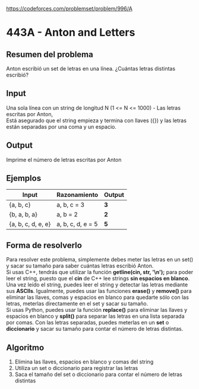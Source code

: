 https://codeforces.com/problemset/problem/996/A

# 443A - Anton and Letters

## Resumen del problema
Anton escribió un set de letras en una línea. ¿Cuántas letras distintas escribió?

## Input
Una sola línea con un string de longitud N (1 <= N <= 1000) - Las letras escritas por Anton, \
Está asegurado que el string empieza y termina con llaves ({}) y las letras están separadas por una coma y un espacio.

## Output
Imprime el número de letras escritas por Anton

## Ejemplos
| Input             | Razonamiento  | Output    |
| ----------------- | :------------ | --------- |
| {a, b, c}         | a, b, c = 3 | **3**          |
| {b, a, b, a}      | a, b = 2 | **2**          |
| {a, b, c, d, e, e} | a, b, c, d, e = 5 | **5**          |

## Forma de resolverlo
Para resolver este problema, simplemente debes meter las letras en un set() y sacar su tamaño para saber cuántas letras escribió Anton. \
Si usas C++, tendrás que utilizar la función **getline(cin, str, '\n');** para poder leer el string, puesto que el **cin** de C++ lee strings **sin espacios en blanco**. Una vez leído el string, puedes leer el string y detectar las letras mediante sus **ASCIIs**. Igualmente, puedes usar las funciones **erase()** y **remove()** para eliminar las llaves, comas y espacios en blanco para quedarte sólo con las letras, meterlas directamente en el set y sacar su tamaño. \
Si usas Python, puedes usar la función **replace()** para eliminar las llaves y espacios en blanco y **split()** para separar las letras en una lista separada por comas. Con las letras separadas, puedes meterlas en un **set** o **diccionario** y sacar su tamaño para contar el número de letras distintas.

## Algoritmo
1) Elimina las llaves, espacios en blanco y comas del string
2) Utiliza un set o diccionario para registrar las letras
3) Saca el tamaño del set o diccionario para contar el número de letras distintas
